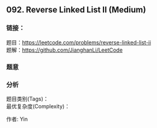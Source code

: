 ## 092. Reverse Linked List II (Medium)

### **链接**：
题目：https://leetcode.com/problems/reverse-linked-list-ii  
题解：https://github.com/JianghanLi/LeetCode

### **题意**



### **分析**  
题目类别(Tags)：  
最优复杂度(Complexity)：  



作者: Yin
